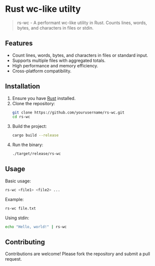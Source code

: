 # Rust wc-like utilty
> rs-wc - A performant wc-like utility in Rust. Counts lines, words, bytes, and characters in files or stdin.

## Features

- Count lines, words, bytes, and characters in files or standard input.
- Supports multiple files with aggregated totals.
- High performance and memory efficiency.
- Cross-platform compatibility.

## Installation

1. Ensure you have [Rust](https://www.rust-lang.org/) installed.
2. Clone the repository:
    ```bash
    git clone https://github.com/yourusername/rs-wc.git
    cd rs-wc
    ```
3. Build the project:
    ```bash
    cargo build --release
    ```
4. Run the binary:
    ```bash
    ./target/release/rs-wc
    ```

## Usage

Basic usage:
```bash
rs-wc <file1> <file2> ...
```

Example:
```bash
rs-wc file.txt
```

Using stdin:
```bash
echo "Hello, world!" | rs-wc
```

## Contributing

Contributions are welcome! Please fork the repository and submit a pull request.

<!-- ## License -->

<!-- This project is licensed under the [MIT License](LICENSE). -->